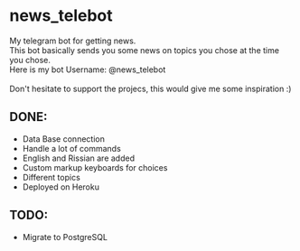 # news_telebot
My telegram bot for getting news. <br />This bot basically sends you some news on topics you chose at the time you chose.<br /> Here is my bot Username: @news_telebot <br /><br />Don't hesitate to support the projecs, this would give me some inspiration :)

## DONE:
  - Data Base connection
  - Handle a lot of commands
  - English and Rissian are added
  - Custom markup keyboards for choices
  - Different topics
  - Deployed on Heroku
  
## TODO:
  - Migrate to PostgreSQL
